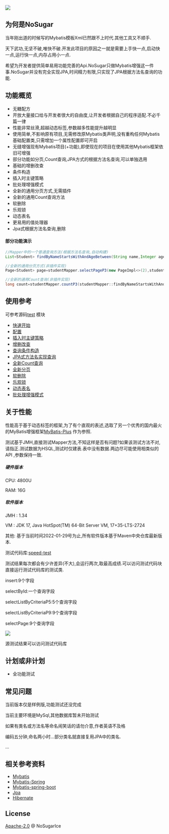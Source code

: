 ![](https://gitee.com/NoSugarIce/document-gallery/raw/master/mybatis-nosugar/NoSugar-log.svg)

## 为何是NoSugar

当年刚出道的时候写的Mybatis模板Xml已然跟不上时代.其他工具又不顺手.

天下武功,无坚不破,唯快不破.开发此项目的原因之一就是需要上手快一点,启动快一点,运行快一点,内存占用小一点.

希望为开发者提供简单易用功能完善的Api.NoSugar只做Mybatis增强这一件事.NoSugar并没有完全实现JPA,时间精力有限,只实现了JPA根据方法名查询的功能.

## 功能概览

- 无糖配方
- 开放大量接口给与开发者很大的自由度,让开发者根据自己的程序适配.不必千篇一律
- 性能非常丝滑,超越动态标签,参数越多性能提升越明显
- 使用简单,不影响原有项目,无需修改原Mybatis类声明,没有重构任何Mybatis基础配置类,只需增加一个属性配置即可开启
- 无缝增强现有Mybatis项目(+功能),即使现在的项目在使用其他Mybatis框架依旧可增强
- 部分功能如分页,Count查询,JPA方式的根据方法名查询,可以单独选用
- 基础的增删改查
- 条件构造
- 插入时主键策略
- 批处理增强模式
- 全新的通用分页方式,无需插件
- 全新的通用Count查询方法
- 软删除
- 乐观锁
- 动态表名
- 更易用的值处理器
- Jpa式根据方法名查询,删除


#### 部分功能演示

```java
//Mapper中的一个普通查询方法(根据方法名查询,自动构建)
List<Student> findByNameStartsWithAndAgeBetween(String name,Integer ageStart,Integer ageEnd);

//全新的通用分页方式(非插件实现)
Page<Student> page=studentMapper.selectPageP3(new PageImpl<>(2),studentMapper::findByNameStartsWithAndAgeBetween,"王",15,19);

//全新的通用Count查询(非插件实现)
long count=studentMapper.countP3(studentMapper::findByNameStartsWithAndAgeBetween,"王",15,19);
```

## 使用参考

可参考源码[test](https://github.com/NoSugarIce/mybatis-nosugar/tree/master/mybatis-nosugar-test/src/test/java/com/nosugarice/mybatis/test) 模块

- [快速开始](doc/quickStart.md)
- [配置](doc/config.md)
- [插入时主键策略](doc/idGenerated.md)
- [增删改查](doc/USER_GUIDE.md)
- [查询条件构造](doc/criterion.md)
- [JPA式方法名实现查询](doc/jpa.md)
- [全新Count查询](doc/count.md)
- [全新分页](doc/page.md)
- [软删除](doc/logicDelete.md)
- [乐观锁](doc/version.md)
- [动态表名](doc/dynamicTableName.md)
- [批处理增强模式](doc/batch.md)



## 关于性能

性能高于基于动态标签的框架,为了有个直观的表述,选取了另一个优秀的国内最火的MyBatis增强框架[MyBatis-Plus](https://baomidou.com/) 作为参照.

测试基于JMH,直接测试Mapper方法,不知这样是否有问题?如果该测试方法不对,请指正.测试数据为HSQL,测试时仅建表.表中没有数据.两边尽可能使用相类似的API ,参数保持一致.

##### 硬件版本

CPU: 4800U

RAM: 16G

##### 软件版本

 JMH : 1.34

VM : JDK 17, Java HotSpot(TM) 64-Bit Server VM, 17+35-LTS-2724

其他: 基于当前时间2022-01-29号为止,所有软件版本基于Maven中央仓库最新版本.

测试代码库:[speed-test](https://github.com/NoSugarIce/speed-test)

测试结果每次都会有少许差异(不大),会运行两次,取最高成绩.可以访问测试代码块直接运行测试代码库的测试类.

insert:9个字段

selectById:一个查询字段

selectListByCriteriaP5:5个查询字段

selectListByCriteriaP9:9个查询字段

selectPage:9个查询字段

![](https://gitee.com/NoSugarIce/document-gallery/raw/master/mybatis-nosugar/jmh-20220129.svg)

源测试结果可以访问测试代码库


## 计划或非计划

- 全功能测试

## 常见问题

当前版本仅是样例版,功能测试还没完成

当前主要环境是MySql,其他数据库暂未开始测试

如果有类名或方法名等命名闹笑话的请勿介意,作者英语不及格

编码五分钟,命名两小时...部分类名就直接复用JPA中的类名.

...

## 相关参考资料

- [Mybatis](https://mybatis.org/mybatis-3/zh/index.html)
- [Mybatis-Spring](http://mybatis.org/spring/index.html)
- [Mybatis-spring-boot](http://mybatis.org/spring-boot-starter/mybatis-spring-boot-autoconfigure/#)
- [Jpa](https://spring.io/projects/spring-data-jpa)
- [Hibernate](http://hibernate.org/orm/)

## License

[Apache-2.0](LICENSE) @ NoSugarIce
